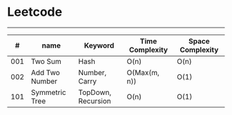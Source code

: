 # Leetcode




---
| #   | name                  | Keyword            | Time Complexity | Space Complexity |
| --- | --------------------- | ------------------ | --------------- | ---------------- |
| 001 | Two Sum               | Hash               | O(n)            | O(n)             | 
| 002 | Add Two Number        | Number, Carry      | O(Max(m, n))    | O(1)             |
| 101 | Symmetric Tree        | TopDown, Recursion | O(n)            | O(1)             |  